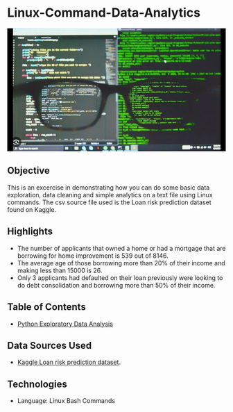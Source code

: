 # Linux-Command-Data-Analytics

![Linux Terminal Commands](https://github.com/danvuk567/Linux-Command-Data-Analytics/blob/main/images/linux_terminal_commands.jpg?raw=true)

## **Objective** ##

This is an excercise in demonstrating how you can do some basic data exploration, data cleaning and simple analytics on a text file using Linux commands. The csv source file used is the Loan risk prediction dataset found on Kaggle.

## **Highlights** ##

* The number of applicants that owned a home or had a mortgage that are borrowing for home improvement is 539 out of 8146.
* The average age of those borrowing more than 20% of their income and making less than 15000 is 26.
* Only 3 applicants had defaulted on their loan previously were looking to do debt consolidation and borrowing more than 50% of their income.

## **Table of Contents** ##

- [Python Exploratory Data Analysis](https://github.com/danvuk567/Linux-Command-Data-Analytics/blob/main/Python-Supply-Chain-Data-Exploration/readme.md)
  
## **Data Sources Used** ##

- [Kaggle Loan risk prediction dataset](https://www.kaggle.com/datasets/ganjerlawrence/loan-risk-prediction-dataset).
  
## **Technologies** ##

- Language: Linux Bash Commands 

